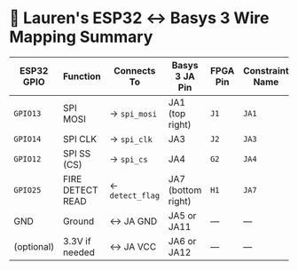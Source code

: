 # 🔌 Lauren's ESP32 ↔ Basys 3 Wire Mapping Summary

| **ESP32 GPIO** | **Function**        | **Connects To**   | **Basys 3 JA Pin** | **FPGA Pin** | **Constraint Name** |
|----------------|---------------------|-------------------|--------------------|--------------|----------------------|
| `GPIO13`       | SPI MOSI            | → `spi_mosi`      | JA1 (top right)    | `J1`         | `JA1`               |
| `GPIO14`       | SPI CLK             | → `spi_clk`       | JA3                | `J2`         | `JA3`               |
| `GPIO12`       | SPI SS (CS)         | → `spi_cs`        | JA4                | `G2`         | `JA4`               |
| `GPIO25`       | FIRE DETECT READ    | ← `detect_flag`   | JA7 (bottom right) | `H1`         | `JA7`               |
| GND            | Ground              | ↔ JA GND          | JA5 or JA11        | —            | —                   |
| (optional)     | 3.3V if needed      | ↔ JA VCC          | JA6 or JA12        | —            | —                   |

